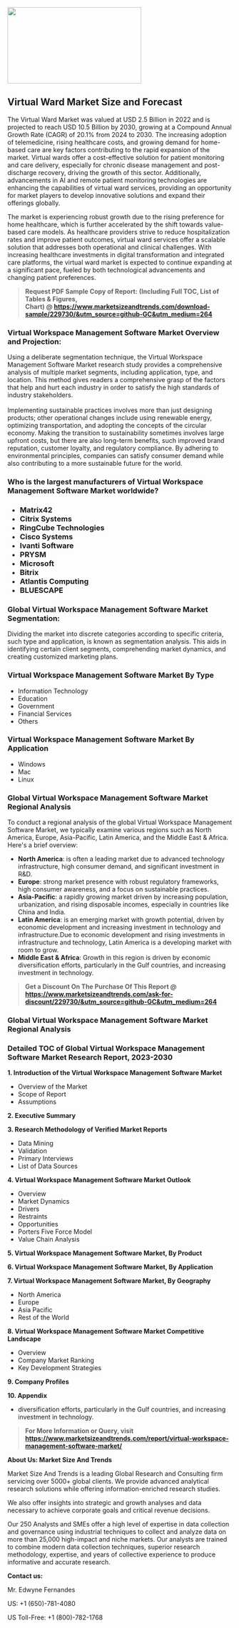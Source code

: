 <p><img class="alignnone size-medium wp-image-20088" src="https://ffe5etoiles.com/wp-content/uploads/2024/12/MST1-300x171.png" alt="" width="300" height="171" /></p><h2>Virtual Ward Market Size and Forecast</h2><p>The Virtual Ward Market was valued at USD 2.5 Billion in 2022 and is projected to reach USD 10.5 Billion by 2030, growing at a Compound Annual Growth Rate (CAGR) of 20.1% from 2024 to 2030. The increasing adoption of telemedicine, rising healthcare costs, and growing demand for home-based care are key factors contributing to the rapid expansion of the market. Virtual wards offer a cost-effective solution for patient monitoring and care delivery, especially for chronic disease management and post-discharge recovery, driving the growth of this sector. Additionally, advancements in AI and remote patient monitoring technologies are enhancing the capabilities of virtual ward services, providing an opportunity for market players to develop innovative solutions and expand their offerings globally.</p><p>The market is experiencing robust growth due to the rising preference for home healthcare, which is further accelerated by the shift towards value-based care models. As healthcare providers strive to reduce hospitalization rates and improve patient outcomes, virtual ward services offer a scalable solution that addresses both operational and clinical challenges. With increasing healthcare investments in digital transformation and integrated care platforms, the virtual ward market is expected to continue expanding at a significant pace, fueled by both technological advancements and changing patient preferences.</p></p><blockquote id="" class=""><strong>Request PDF Sample Copy of Report: (Including Full TOC, List of Tables &amp; Figures, Chart)&nbsp;@&nbsp;<strong><a href="https://www.marketsizeandtrends.com/download-sample/229730/&utm_source=github-GC&utm_medium=264" target="_blank">https://www.marketsizeandtrends.com/download-sample/229730/&utm_source=github-GC&utm_medium=264</a></strong></strong></blockquote><h3 id="" class="">Virtual Workspace Management Software Market&nbsp;Overview and Projection:</h3><p id="" class="">Using a deliberate segmentation technique, the Virtual Workspace Management Software Market research study provides a comprehensive analysis of multiple market segments, including application, type, and location. This method gives readers a comprehensive grasp of the factors that help and hurt each industry in order to satisfy the high standards of industry stakeholders. <br /> <br />Implementing sustainable practices involves more than just designing products; other operational changes include using renewable energy, optimizing transportation, and adopting the concepts of the circular economy. Making the transition to sustainability sometimes involves large upfront costs, but there are also long-term benefits, such improved brand reputation, customer loyalty, and regulatory compliance. By adhering to environmental principles, companies can satisfy consumer demand while also contributing to a more sustainable future for the world.</p><h3 id="" class="">Who is the largest manufacturers of&nbsp;Virtual Workspace Management Software Market worldwide?</h3><h3 class=""><p><ul><li>Matrix42 </li><li> Citrix Systems </li><li> RingCube Technologies </li><li> Cisco Systems </li><li> Ivanti Software </li><li> PRYSM </li><li> Microsoft </li><li> Bitrix </li><li> Atlantis Computing </li><li> BLUESCAPE</li></ul></p></h3><h3 id="" class="">Global&nbsp;Virtual Workspace Management Software Market Segmentation:</h3><p id="" class="">Dividing the market into discrete categories according to specific criteria, such type and application, is known as segmentation analysis. This aids in identifying certain client segments, comprehending market dynamics, and creating customized marketing plans.</p><h3 id="" class="">Virtual Workspace Management Software Market&nbsp;By Type</h3><p><p><ul><li>Information Technology</li><li> Education</li><li> Government</li><li> Financial Services</li><li> Others</p></li></ul></p></p><h3 id="" class="">Virtual Workspace Management Software Market&nbsp;By Application</h3><p class=""><p><ul><li>Windows</li><li> Mac</li><li> Linux</li></ul></p></p><h3 id="" class="">Global Virtual Workspace Management Software Market Regional Analysis</h3><p id="" class="">To conduct a regional analysis of the global Virtual Workspace Management Software Market, we typically examine various regions such as North America, Europe, Asia-Pacific, Latin America, and the Middle East &amp; Africa. Here's a brief overview:</p><ul><li><strong>North America</strong>: is often a leading market due to advanced technology infrastructure, high consumer demand, and significant investment in R&amp;D.</li><li><strong>Europe</strong>: strong market presence with robust regulatory frameworks, high consumer awareness, and a focus on sustainable practices.</li><li><strong>Asia-Pacific</strong>: a rapidly growing market driven by increasing population, urbanization, and rising disposable incomes, especially in countries like China and India.</li><li><strong>Latin America</strong>: is an emerging market with growth potential, driven by economic development and increasing investment in technology and infrastructure.Due to economic development and rising investments in infrastructure and technology, Latin America is a developing market with room to grow.</li><li><strong>Middle East &amp; Africa</strong>: Growth in this region is driven by economic diversification efforts, particularly in the Gulf countries, and increasing investment in technology.</li></ul><blockquote id="" class=""><strong>Get a Discount On The Purchase Of This Report @ <strong><a href="https://www.marketsizeandtrends.com/ask-for-discount/229730/&utm_source=github-GC&utm_medium=264" target="_blank">https://www.marketsizeandtrends.com/ask-for-discount/229730/&utm_source=github-GC&utm_medium=264</a></strong></strong></blockquote><h3 id="" class="">Global Virtual Workspace Management Software Market Regional Analysis</h3><h3 id="" class="">Detailed TOC of Global Virtual Workspace Management Software Market Research Report, 2023-2030</h3><p id="" class=""><strong>1. Introduction of the Virtual Workspace Management Software Market</strong></p><ul><li>Overview of the Market</li><li>Scope of Report</li><li>Assumptions</li></ul><p id="" class=""><strong>2. Executive Summary</strong></p><p id="" class=""><strong>3. Research Methodology of Verified Market Reports</strong></p><ul><li>Data Mining</li><li>Validation</li><li>Primary Interviews</li><li>List of Data Sources</li></ul><p id="" class=""><strong>4. Virtual Workspace Management Software Market Outlook</strong></p><ul><li>Overview</li><li>Market Dynamics</li><li>Drivers</li><li>Restraints</li><li>Opportunities</li><li>Porters Five Force Model</li><li>Value Chain Analysis</li></ul><p id="" class=""><strong>5. Virtual Workspace Management Software Market, By Product</strong></p><p id="" class=""><strong>6. Virtual Workspace Management Software Market, By Application</strong></p><p id="" class=""><strong>7. Virtual Workspace Management Software Market, By Geography</strong></p><ul><li>North America</li><li>Europe</li><li>Asia Pacific</li><li>Rest of the World</li></ul><p id="" class=""><strong>8. Virtual Workspace Management Software Market Competitive Landscape</strong></p><ul><li>Overview</li><li>Company Market Ranking</li><li>Key Development Strategies</li></ul><p id="" class=""><strong>9. Company Profiles</strong></p><p id="" class=""><strong>10. Appendix</strong></p><ul><li>diversification efforts, particularly in the Gulf countries, and increasing investment in technology.</li></ul><blockquote id="" class=""><strong>For More Information or Query, visit <strong><strong><a href="https://www.marketsizeandtrends.com/report/virtual-workspace-management-software-market/" target="_blank">https://www.marketsizeandtrends.com/report/virtual-workspace-management-software-market/</a></strong></strong></strong></blockquote><p id="" class=""><strong>About Us: Market Size And Trends</strong></p><p id="" class="">Market Size And Trends is a leading Global Research and Consulting firm servicing over 5000+ global clients. We provide advanced analytical research solutions while offering information-enriched research studies.</p><p id="" class="">We also offer insights into strategic and growth analyses and data necessary to achieve corporate goals and critical revenue decisions.</p><p id="" class="">Our 250 Analysts and SMEs offer a high level of expertise in data collection and governance using industrial techniques to collect and analyze data on more than 25,000 high-impact and niche markets. Our analysts are trained to combine modern data collection techniques, superior research methodology, expertise, and years of collective experience to produce informative and accurate research.</p><p id="" class=""><strong>Contact us:</strong></p><p id="" class="">Mr. Edwyne Fernandes</p><p id="" class="">US: +1 (650)-781-4080</p><p id="" class="">US Toll-Free: +1 (800)-782-1768</p>
